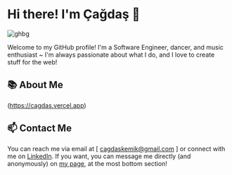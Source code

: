 # Hi there! I'm Çağdaş 👋 

![ghbg](https://github.com/cagdaskemik/cagdaskemik/assets/108903103/273ee65e-c5c6-44a3-a1b0-e2519f779493)

<!-- ![Profile Banner] -->

Welcome to my GitHub profile! I'm a Software Engineer, dancer, and music enthusiast ~ I'm always passionate about what I do, and I love to create stuff for the web!

## 📚 About Me

(https://cagdas.vercel.app)

## 📫 Contact Me

You can reach me via email at [ cagdaskemik@gmail.com ] or connect with me on [LinkedIn](https://www.linkedin.com/in/cagdas-kemik/). If you want, you can message me directly (and anonymously) on [my page](https://cagdas.vercel.app), at the most bottom section!






